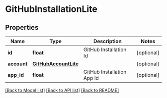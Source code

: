 # GitHubInstallationLite

## Properties
Name | Type | Description | Notes
------------ | ------------- | ------------- | -------------
**id** | **float** | GitHub Installation Id | [optional] 
**account** | [**GitHubAccountLite**](GitHubAccountLite.md) |  | [optional] 
**app_id** | **float** | GitHub Installation App Id | [optional] 

[[Back to Model list]](../README.md#documentation-for-models) [[Back to API list]](../README.md#documentation-for-api-endpoints) [[Back to README]](../README.md)


